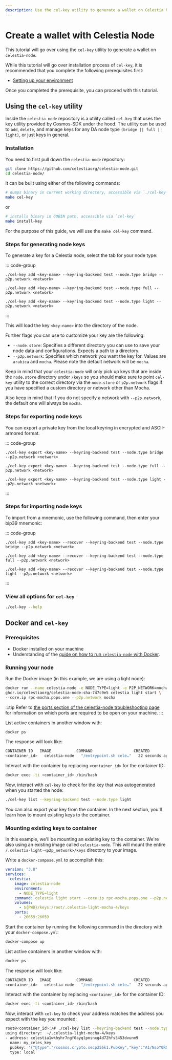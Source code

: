 ```yaml
---
description: Use the cel-key utility to generate a wallet on Celestia Node.
---
```


# Create a wallet with Celestia Node

This tutorial will go over using the `cel-key` utility
to generate a wallet on `celestia-node`.

While this tutorial will go over installation process
of `cel-key`, it is recommended that you complete
the following prerequisites first:

- [Setting up your environment](../nodes/environment.mdx)

Once you completed the prerequisite, you can proceed with this
tutorial.

## Using the `cel-key` utility

Inside the `celestia-node` repository is a utility called `cel-key` that uses
the key utility provided by Cosmos-SDK under the hood. The utility can be
used to `add`, `delete`, and manage keys for any DA node
type `(bridge || full || light)`, or just keys in general.

### Installation

You need to first pull down the `celestia-node` repository:

```sh
git clone https://github.com/celestiaorg/celestia-node.git
cd celestia-node/
```

It can be built using either of the following commands:

```sh
# dumps binary in current working directory, accessible via `./cel-key`
make cel-key
```

or

```sh
# installs binary in GOBIN path, accessible via `cel-key`
make install-key
```

For the purpose of this guide, we will use the `make cel-key` command.

### Steps for generating node keys

To generate a key for a Celestia node, select
the tab for your node type:

::: code-group

<!-- markdownlint-disable MD013 -->

```bash-vue [Bridge]
./cel-key add <key-name> --keyring-backend test --node.type bridge --p2p.network <network>
```

```bash-vue [Full]
./cel-key add <key-name> --keyring-backend test --node.type full --p2p.network <network>
```

```bash-vue [Light]
./cel-key add <key-name> --keyring-backend test --node.type light --p2p.network <network>
```

<!-- markdownlint-enable MD013 -->

:::

This will load the key `<key-name>` into the directory of the node.

Further flags you can use to customize your key are the following:

- `--node.store`: Specifies a different directory you can use to
  save your node data and configurations. Expects a path to a directory.
- `--p2p.network`: Specifies which network you want the key for. Values
  are `arabica` and `mocha`. Please note the default network will be `mocha`.

Keep in mind that your `celestia-node` will only pick up keys that
are inside the `node.store` directory under `/keys` so you should make
sure to point `cel-key` utility to the correct directory via the
`node.store` or `p2p.network` flags if you have specified a custom
directory or network other than Mocha.

Also keep in mind that if you do not specify a network with `--p2p.network`,
the default one will always be `mocha`.

### Steps for exporting node keys

You can export a private key from the local keyring in encrypted and
ASCII-armored format.

::: code-group

<!-- markdownlint-disable MD013 -->

```bash-vue [Bridge]
./cel-key export <key-name> --keyring-backend test --node.type bridge --p2p.network <network>
```

```bash-vue [Full]
./cel-key export <key-name> --keyring-backend test --node.type full --p2p.network <network>
```

```bash-vue [Light]
./cel-key export <key-name> --keyring-backend test --node.type light --p2p.network <network>
```

<!-- markdownlint-enable MD013 -->

:::

### Steps for importing node keys

To import from a mnemonic, use the following command,
then enter your bip39 mnemonic:

::: code-group

<!-- markdownlint-disable MD013 -->

```bash-vue [Bridge]
./cel-key add <key-name> --recover --keyring-backend test --node.type bridge --p2p.network <network>
```

```bash-vue [Full]
./cel-key add <key-name> --recover --keyring-backend test --node.type full --p2p.network <network>
```

```bash-vue [Light]
./cel-key add <key-name> --recover --keyring-backend test --node.type light --p2p.network <network>
```

<!-- markdownlint-enable MD013 -->

:::

### View all options for `cel-key`

```sh
./cel-key --help
```

## Docker and `cel-key`

### Prerequisites

- Docker installed on your machine
- Understanding of the
  [guide on how to run `celestia-node` with Docker](../nodes/docker-images.mdx).

### Running your node

Run the Docker image (in this example, we are using a light node):

<!-- markdownlint-disable MD013 -->

```bash
docker run --name celestia-node -e NODE_TYPE=light -e P2P_NETWORK=mocha -p 26659:26659 \
ghcr.io/celestiaorg/celestia-node:sha-747c9e5 celestia light start \
--core.ip rpc-mocha.pops.one --p2p.network mocha
```

<!-- markdownlint-enable MD013 -->

:::tip
Refer to
[the ports section of the celestia-node troubleshooting page](../../nodes/celestia-node-troubleshooting/#ports)
for information on which ports are required to be open on your machine.
:::

List active containers in another window with:

```bash
docker ps
```

The response will look like:

<!-- markdownlint-disable MD013 -->

```bash
CONTAINER ID   IMAGE           COMMAND                  CREATED          STATUS          PORTS      NAMES
<container_id>   celestia-node   "/entrypoint.sh cele…"   22 seconds ago   Up 21 seconds   2121/tcp   docker-compose-test-celestia-1
```

<!-- markdownlint-enable MD013 -->

Interact with the container by replacing `<container_id>` for the container ID:

```bash
docker exec -ti <container_id> /bin/bash
```

Now, interact with `cel-key` to check for the key that was autogenerated when
you started the node:

```bash
./cel-key list --keyring-backend test --node.type light
```

You can also export your key from the container. In the next section, you'll
learn how to mount existing keys to the container.

### Mounting existing keys to container

In this example, we'll be mounting an existing key to the container. We're also
using an existing image called `celestia-node`. This will mount the entire
`/.celestia-light-<p2p_network>/keys` directory to your image.

Write a `docker-compose.yml` to accomplish this:

<!-- markdownlint-disable MD013 -->

```yaml
version: "3.8"
services:
  celestia:
    image: celestia-node
    environment:
      - NODE_TYPE=light
    command: celestia light start --core.ip rpc-mocha.pops.one --p2p.network mocha --keyring.accname my_celes_key
    volumes:
      - ${PWD}/keys:/root/.celestia-light-mocha-4/keys
    ports:
      - 26659:26659
```

Start the container by running the following command in the directory with your `docker-compose.yml`:

```bash
docker-compose up
```

List active containers in another window with:

```bash
docker ps
```

The response will look like:

```bash
CONTAINER ID   IMAGE           COMMAND                  CREATED          STATUS          PORTS      NAMES
<container_id>   celestia-node   "/entrypoint.sh cele…"   22 seconds ago   Up 21 seconds   2121/tcp   docker-compose-test-celestia-1
```

Interact with the container by replacing `<container_id>` for the container ID:

```bash
docker exec -ti <container_id> /bin/bash
```

Now, interact with `cel-key` to check your address matches the address you
expect with the key you mounted:

```bash
root@<container_id>:/# ./cel-key list --keyring-backend test --node.type light
using directory:  ~/.celestia-light-mocha-4/keys
- address: celestia1wkhyhr7ngf0ayqlpnsnxg4d72hfs5453dvunm9
  name: my_celes_key
  pubkey: '{"@type":"/cosmos.crypto.secp256k1.PubKey","key":"A1/NsoY0RGL7Hqt4VWLg441GQKJsZ2fBUnZXipgns8oV"}'
  type: local
```
